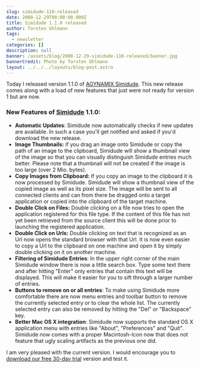 ```yaml
---
slug: simidude-110-released
date: 2008-12-29T00:00:00.000Z
title: Simidude 1.1.0 released
author: Torsten Uhlmann
tags:
  - newsletter
categories: []
description: null
banner: /assets/blog/2008-12-29-simidude-110-released/banner.jpg
bannerCredit: Photo by Torsten Uhlmann
layout: ../../../layouts/blog-post.astro
---
```


Today I released version 1.1.0 of [AGYNAMIX Simidude](http://www.simidude.com). This new release comes along with a load of new features that just were not ready for version 1 but are now.

### New Features of [Simidude](http://www.simidude.com) 1.1.0:

-   **Automatic Updates**: Simidude now automatically checks if new updates are available. In such a case you'll get notified and asked if you'd download the new release.
-   **Image Thumbnails:** if you drag an image onto Simidude or copy the path of an image to the clipboard, Simidude will show a thumbnail view of the image so that you can visually distinguish Simidude entries much better. Please note that a thumbnail will not be created if the image is too large (over 2 Mio. bytes).
-   **Copy Images from Clipboard:** If you copy an image to the clipboard it is now processed by Simidude. Simidude will show a thumbnail view of the copied image as well as its pixel size. The image will be sent to all connected clients and can from there be dragged onto a target application or copied into the clipboard of the target machine.
-   **Double Click on Files:** Double clicking on a file now tries to open the application registered for this file type. If the content of this file has not yet been retrieved from the source client this will be done prior to launching the registered application.
-   **Double Click on Urls:** Double clicking on text that is recognized as an Url now opens the standard browser with that Url. It is now even easier to copy a Url to the clipboard on one machine and open it by simply double clicking on it on another machine.
-   **Filtering of Simidude Entries**: In the upper right corner of the main Simidude window there is now a little search box. Type some text there and after hitting "Enter" only entries that contain this text will be displayed. This will make it easier for you to sift through a larger number of entries.
-   **Buttons to remove on or all entries**: To make using Simidude more comfortable there are now menu entries and toolbar button to remove the currently selected entry or to clear the whole list. The currently selected entry can also be removed by hitting the "Del" or "Backspace" key.
-   **Better Mac OS X integration**: Simidude now supports the standard OS X application menu with entries like "About", "Preferences" and "Quit". Simidude now comes with a proper Macintosh-Icon now that does not feature that ugly scaling artifacts as the previous one did.

I am very pleased with the current version. I would encourage you to [download our free 30-day trial](http://www.simidude.com/download) version and test it.
